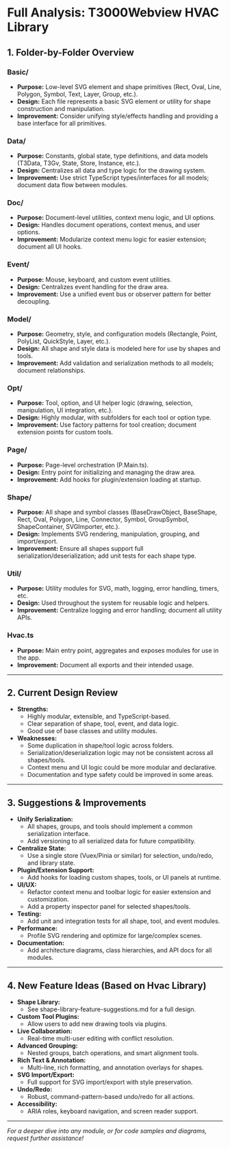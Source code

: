 # Full Analysis: T3000Webview HVAC Library

## 1. Folder-by-Folder Overview

### Basic/
- **Purpose:** Low-level SVG element and shape primitives (Rect, Oval, Line, Polygon, Symbol, Text, Layer, Group, etc.).
- **Design:** Each file represents a basic SVG element or utility for shape construction and manipulation.
- **Improvement:** Consider unifying style/effects handling and providing a base interface for all primitives.

### Data/
- **Purpose:** Constants, global state, type definitions, and data models (T3Data, T3Gv, State, Store, Instance, etc.).
- **Design:** Centralizes all data and type logic for the drawing system.
- **Improvement:** Use strict TypeScript types/interfaces for all models; document data flow between modules.

### Doc/
- **Purpose:** Document-level utilities, context menu logic, and UI options.
- **Design:** Handles document operations, context menus, and user options.
- **Improvement:** Modularize context menu logic for easier extension; document all UI hooks.

### Event/
- **Purpose:** Mouse, keyboard, and custom event utilities.
- **Design:** Centralizes event handling for the draw area.
- **Improvement:** Use a unified event bus or observer pattern for better decoupling.

### Model/
- **Purpose:** Geometry, style, and configuration models (Rectangle, Point, PolyList, QuickStyle, Layer, etc.).
- **Design:** All shape and style data is modeled here for use by shapes and tools.
- **Improvement:** Add validation and serialization methods to all models; document relationships.

### Opt/
- **Purpose:** Tool, option, and UI helper logic (drawing, selection, manipulation, UI integration, etc.).
- **Design:** Highly modular, with subfolders for each tool or option type.
- **Improvement:** Use factory patterns for tool creation; document extension points for custom tools.

### Page/
- **Purpose:** Page-level orchestration (P.Main.ts).
- **Design:** Entry point for initializing and managing the draw area.
- **Improvement:** Add hooks for plugin/extension loading at startup.

### Shape/
- **Purpose:** All shape and symbol classes (BaseDrawObject, BaseShape, Rect, Oval, Polygon, Line, Connector, Symbol, GroupSymbol, ShapeContainer, SVGImporter, etc.).
- **Design:** Implements SVG rendering, manipulation, grouping, and import/export.
- **Improvement:** Ensure all shapes support full serialization/deserialization; add unit tests for each shape type.

### Util/
- **Purpose:** Utility modules for SVG, math, logging, error handling, timers, etc.
- **Design:** Used throughout the system for reusable logic and helpers.
- **Improvement:** Centralize logging and error handling; document all utility APIs.

### Hvac.ts
- **Purpose:** Main entry point, aggregates and exposes modules for use in the app.
- **Improvement:** Document all exports and their intended usage.

---

## 2. Current Design Review
- **Strengths:**
  - Highly modular, extensible, and TypeScript-based.
  - Clear separation of shape, tool, event, and data logic.
  - Good use of base classes and utility modules.
- **Weaknesses:**
  - Some duplication in shape/tool logic across folders.
  - Serialization/deserialization logic may not be consistent across all shapes/tools.
  - Context menu and UI logic could be more modular and declarative.
  - Documentation and type safety could be improved in some areas.

---

## 3. Suggestions & Improvements
- **Unify Serialization:**
  - All shapes, groups, and tools should implement a common serialization interface.
  - Add versioning to all serialized data for future compatibility.
- **Centralize State:**
  - Use a single store (Vuex/Pinia or similar) for selection, undo/redo, and library state.
- **Plugin/Extension Support:**
  - Add hooks for loading custom shapes, tools, or UI panels at runtime.
- **UI/UX:**
  - Refactor context menu and toolbar logic for easier extension and customization.
  - Add a property inspector panel for selected shapes/tools.
- **Testing:**
  - Add unit and integration tests for all shape, tool, and event modules.
- **Performance:**
  - Profile SVG rendering and optimize for large/complex scenes.
- **Documentation:**
  - Add architecture diagrams, class hierarchies, and API docs for all modules.

---

## 4. New Feature Ideas (Based on Hvac Library)
- **Shape Library:**
  - See shape-library-feature-suggestions.md for a full design.
- **Custom Tool Plugins:**
  - Allow users to add new drawing tools via plugins.
- **Live Collaboration:**
  - Real-time multi-user editing with conflict resolution.
- **Advanced Grouping:**
  - Nested groups, batch operations, and smart alignment tools.
- **Rich Text & Annotation:**
  - Multi-line, rich formatting, and annotation overlays for shapes.
- **SVG Import/Export:**
  - Full support for SVG import/export with style preservation.
- **Undo/Redo:**
  - Robust, command-pattern-based undo/redo for all actions.
- **Accessibility:**
  - ARIA roles, keyboard navigation, and screen reader support.

---

*For a deeper dive into any module, or for code samples and diagrams, request further assistance!*
